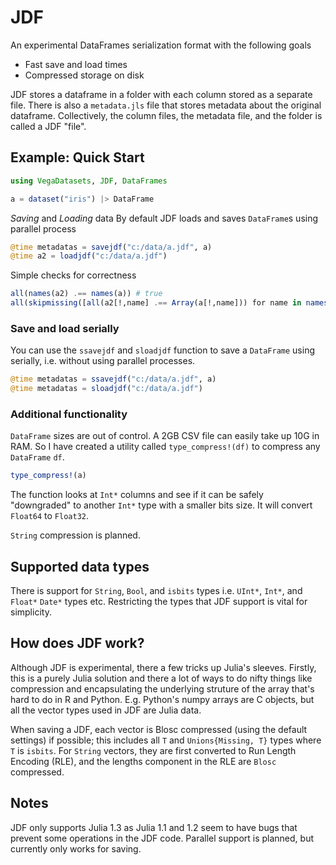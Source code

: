 # JDF
An experimental DataFrames serialization format with the following goals
* Fast save and load times
* Compressed storage on disk

JDF stores a dataframe in a folder with each column stored as a separate file. There is also a `metadata.jls` file that stores metadata about the original dataframe. Collectively, the column files, the metadata file, and the folder is called a JDF "file".

## Example: Quick Start

```julia
using VegaDatasets, JDF, DataFrames

a = dataset("iris") |> DataFrame
```

*Saving* and *Loading* data
By default JDF loads and saves `DataFrame`s using parallel process
```julia
@time metadatas = savejdf("c:/data/a.jdf", a)
@time a2 = loadjdf("c:/data/a.jdf")
```

Simple checks for correctness
```julia
all(names(a2) .== names(a)) # true
all(skipmissing([all(a2[!,name] .== Array(a[!,name])) for name in names(a2)])) #true
```

### Save and load serially
You can use the `ssavejdf` and `sloadjdf` function to save a `DataFrame` using
serially, i.e. without using parallel processes.
```julia
@time metadatas = ssavejdf("c:/data/a.jdf", a)
@time metadatas = sloadjdf("c:/data/a.jdf")
```

### Additional functionality
`DataFrame` sizes are out of control. A 2GB CSV file can easily take up 10G in RAM. So I have created a utility called `type_compress!(df)` to compress any `DataFrame` `df`.

```julia
type_compress!(a)
```

The function looks at `Int*` columns and see if it can be safely "downgraded" to another `Int*` type with a smaller bits size. It will convert `Float64` to `Float32`.

`String` compression is planned.

## Supported data types
There is support for `String`, `Bool`, and `isbits` types i.e. `UInt*`, `Int*`, and `Float*` `Date*` types etc.  Restricting the types that JDF support is vital for simplicity.

## How does JDF work?
Although JDF is experimental, there a few tricks up Julia's sleeves. Firstly, this is a purely Julia solution and there a lot of ways to do nifty things like compression and encapsulating the underlying struture of the array that's hard to do in R and Python. E.g. Python's numpy arrays are C objects, but all the vector types used in JDF are Julia data.

When saving a JDF, each vector is Blosc compressed (using the default settings) if possible; this includes all `T` and `Unions{Missing, T}` types where `T` is `isbits`. For `String` vectors, they are first converted to Run Length Encoding (RLE), and the lengths component in the RLE are `Blosc` compressed.

## Notes
JDF only supports Julia 1.3 as Julia 1.1 and 1.2 seem to have bugs that prevent some operations in the JDF code.
Parallel support is planned, but currently only works for saving.

